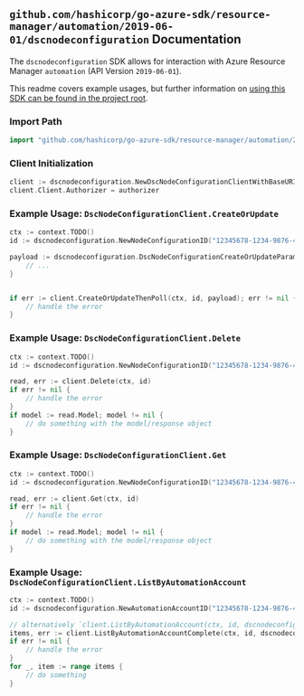 
## `github.com/hashicorp/go-azure-sdk/resource-manager/automation/2019-06-01/dscnodeconfiguration` Documentation

The `dscnodeconfiguration` SDK allows for interaction with Azure Resource Manager `automation` (API Version `2019-06-01`).

This readme covers example usages, but further information on [using this SDK can be found in the project root](https://github.com/hashicorp/go-azure-sdk/tree/main/docs).

### Import Path

```go
import "github.com/hashicorp/go-azure-sdk/resource-manager/automation/2019-06-01/dscnodeconfiguration"
```


### Client Initialization

```go
client := dscnodeconfiguration.NewDscNodeConfigurationClientWithBaseURI("https://management.azure.com")
client.Client.Authorizer = authorizer
```


### Example Usage: `DscNodeConfigurationClient.CreateOrUpdate`

```go
ctx := context.TODO()
id := dscnodeconfiguration.NewNodeConfigurationID("12345678-1234-9876-4563-123456789012", "example-resource-group", "automationAccountValue", "nodeConfigurationValue")

payload := dscnodeconfiguration.DscNodeConfigurationCreateOrUpdateParameters{
	// ...
}


if err := client.CreateOrUpdateThenPoll(ctx, id, payload); err != nil {
	// handle the error
}
```


### Example Usage: `DscNodeConfigurationClient.Delete`

```go
ctx := context.TODO()
id := dscnodeconfiguration.NewNodeConfigurationID("12345678-1234-9876-4563-123456789012", "example-resource-group", "automationAccountValue", "nodeConfigurationValue")

read, err := client.Delete(ctx, id)
if err != nil {
	// handle the error
}
if model := read.Model; model != nil {
	// do something with the model/response object
}
```


### Example Usage: `DscNodeConfigurationClient.Get`

```go
ctx := context.TODO()
id := dscnodeconfiguration.NewNodeConfigurationID("12345678-1234-9876-4563-123456789012", "example-resource-group", "automationAccountValue", "nodeConfigurationValue")

read, err := client.Get(ctx, id)
if err != nil {
	// handle the error
}
if model := read.Model; model != nil {
	// do something with the model/response object
}
```


### Example Usage: `DscNodeConfigurationClient.ListByAutomationAccount`

```go
ctx := context.TODO()
id := dscnodeconfiguration.NewAutomationAccountID("12345678-1234-9876-4563-123456789012", "example-resource-group", "automationAccountValue")

// alternatively `client.ListByAutomationAccount(ctx, id, dscnodeconfiguration.DefaultListByAutomationAccountOperationOptions())` can be used to do batched pagination
items, err := client.ListByAutomationAccountComplete(ctx, id, dscnodeconfiguration.DefaultListByAutomationAccountOperationOptions())
if err != nil {
	// handle the error
}
for _, item := range items {
	// do something
}
```
